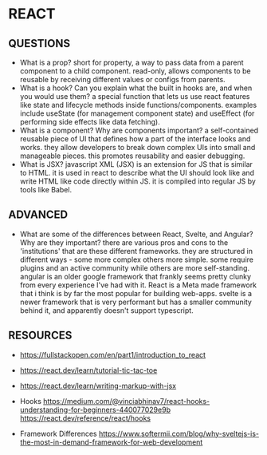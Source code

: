 # REACT

## QUESTIONS

- What is a prop?
short for property, a way to pass data from a parent component to a child component. read-only, allows components to be reusable by receiving different values or configs from parents.
- What is a hook? Can you explain what the built in hooks are, and when you would use them?
a special function that lets us use react features like state and lifecycle methods inside functions/components. examples include useState (for management component state) and useEffect (for performing side effects like data fetching).
- What is a component? Why are components important?
a self-contained reusable piece of UI that defines how a part of the interface looks and works. they allow developers to break down complex UIs into small and manageable pieces. this promotes reusability and easier debugging. 
- What is JSX?
javascript XML (JSX) is an extension for JS that is similar to HTML. it is used in react to describe what the UI should look like and write HTML like code directly within JS. it is compiled into regular JS by tools like Babel. 

## ADVANCED

- What are some of the differences between React, Svelte, and Angular? Why are they important?
there are various pros and cons to the 'institutions' that are these different frameworks. they are structured in different ways - some more complex others more simple. some require plugins and an active community while others are more self-standing. angular is an older google framework that frankly seems pretty clunky from every experience I've had with it. React is a Meta made framework that i think is by far the most popular for building web-apps. svelte is a newer framework that is very performant but has a smaller community behind it, and apparently doesn't support typescript. 

## RESOURCES

- https://fullstackopen.com/en/part1/introduction_to_react
- https://react.dev/learn/tutorial-tic-tac-toe
- https://react.dev/learn/writing-markup-with-jsx

- Hooks
  https://medium.com/@vinciabhinav7/react-hooks-understanding-for-beginners-440077029e9b
  https://react.dev/reference/react/hooks
- Framework Differences
  https://www.softermii.com/blog/why-sveltejs-is-the-most-in-demand-framework-for-web-development
